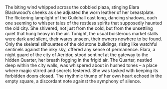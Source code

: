 The biting wind whipped across the cobbled plaza, stinging Elara Blackwood’s cheeks as she adjusted the worn leather of her breastplate.  The flickering lamplight of the Guildhall cast long, dancing shadows, each one seeming to whisper tales of the restless spirits that supposedly haunted the old city.  She shivered, not just from the cold, but from the unsettling quiet that hung heavy in the air.  Tonight, the usual boisterous market stalls were dark and silent, their wares unseen, their owners nowhere to be found.  Only the skeletal silhouettes of the old stone buildings, rising like watchful sentinels against the inky sky, offered any sense of permanence.  Elara, a night guard of the city of Aeridor, stood sentinel at the gateway to the hidden Quarter, her breath fogging in the frigid air. The Quarter, nestled deep within the city walls, was whispered about in hushed tones – a place where magic stirred and secrets festered.  She was tasked with keeping its forbidden doors closed. The rhythmic thump of her own heart echoed in the empty square, a discordant note against the symphony of silence.

